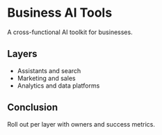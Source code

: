 # Business AI Tools

A cross-functional AI toolkit for businesses.

## Layers
- Assistants and search
- Marketing and sales
- Analytics and data platforms

## Conclusion
Roll out per layer with owners and success metrics.
